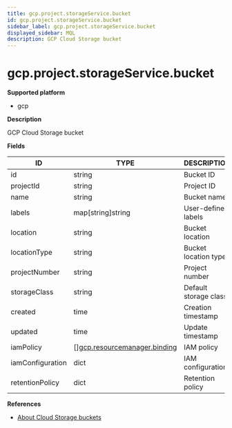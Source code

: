 ```yaml
---
title: gcp.project.storageService.bucket
id: gcp.project.storageService.bucket
sidebar_label: gcp.project.storageService.bucket
displayed_sidebar: MQL
description: GCP Cloud Storage bucket
---
```


# gcp.project.storageService.bucket

**Supported platform**

- gcp

**Description**

GCP Cloud Storage bucket

**Fields**

| ID               | TYPE                                                                    | DESCRIPTION           |
| ---------------- | ----------------------------------------------------------------------- | --------------------- |
| id               | string                                                                  | Bucket ID             |
| projectId        | string                                                                  | Project ID            |
| name             | string                                                                  | Bucket name           |
| labels           | map[string]string                                                       | User-defined labels   |
| location         | string                                                                  | Bucket location       |
| locationType     | string                                                                  | Bucket location type  |
| projectNumber    | string                                                                  | Project number        |
| storageClass     | string                                                                  | Default storage class |
| created          | time                                                                    | Creation timestamp    |
| updated          | time                                                                    | Update timestamp      |
| iamPolicy        | &#91;&#93;[gcp.resourcemanager.binding](gcp.resourcemanager.binding.md) | IAM policy            |
| iamConfiguration | dict                                                                    | IAM configuration     |
| retentionPolicy  | dict                                                                    | Retention policy      |

**References**

- [About Cloud Storage buckets](https://cloud.google.com/storage/docs/buckets)
